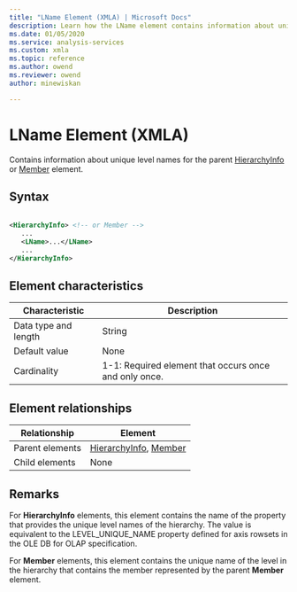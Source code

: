 ```yaml
---
title: "LName Element (XMLA) | Microsoft Docs"
description: Learn how the LName element contains information about unique level names for the parent HierarchyInfo or Member element.
ms.date: 01/05/2020
ms.service: analysis-services
ms.custom: xmla
ms.topic: reference
ms.author: owend
ms.reviewer: owend
author: minewiskan

---
```

# LName Element (XMLA)

  Contains information about unique level names for the parent [HierarchyInfo](../xml-elements-properties/hierarchyinfo-element-xmla.md) or [Member](../xml-elements-properties/member-element-xmla.md) element.  
  
## Syntax  
  
```xml  
  
<HierarchyInfo> <!-- or Member -->  
   ...  
   <LName>...</LName>  
   ...  
</HierarchyInfo>  
```  
  
## Element characteristics  
  
|Characteristic|Description|  
|--------------------|-----------------|  
|Data type and length|String|  
|Default value|None|  
|Cardinality|1-1: Required element that occurs once and only once.|  
  
## Element relationships  
  
|Relationship|Element|  
|------------------|-------------|  
|Parent elements|[HierarchyInfo](../xml-elements-properties/hierarchyinfo-element-xmla.md), [Member](../xml-elements-properties/member-element-xmla.md)|  
|Child elements|None|  
  
## Remarks  
 For **HierarchyInfo** elements, this element contains the name of the property that provides the unique level names of the hierarchy. The value is equivalent to the LEVEL_UNIQUE_NAME property defined for axis rowsets in the OLE DB for OLAP specification.  
  
 For **Member** elements, this element contains the unique name of the level in the hierarchy that contains the member represented by the parent **Member** element.  
